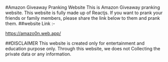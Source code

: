 #Amazon Giveaway Pranking Website
This is Amazon Giveaway pranking website. This website is fully made up of Reactjs. If you want to prank your friends or family members, please share the link below to them and prank them.
##website Link :- 

https://amazo0n.web.app/

##DISCLAIMER
This website is created only for entertainment and education purpose only. Through this website, we does not Collecting the private data or any information.
